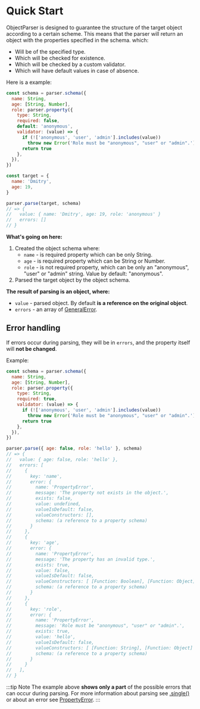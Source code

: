 # Quick Start

ObjectParser is designed to guarantee the structure of the target object according to a certain scheme. This means that the parser will return an object with the properties specified in the schema. which:

- Will be of the specified type.
- Which will be checked for existence.
- Which will be checked by a custom validator.
- Which will have default values in case of absence.

Here is a example:

```javascript
const schema = parser.schema({
  name: String,
  age: [String, Number],
  role: parser.property({
    type: String,
    required: false,
    default: 'anonymous',
    validator: (value) => {
      if (!['anonymous', 'user', 'admin'].includes(value))
        throw new Error('Role must be "anonymous", "user" or "admin".')
      return true
    },
  }),
})

const target = {
  name: 'Dmitry',
  age: 19,
}

parser.parse(target, schema)
// => {
//   value: { name: 'Dmitry', age: 19, role: 'anonymous' }
//   errors: []
// }
```

**What's going on here:**

1. Created the object schema where:
   - `name` - is required property which can be only String.
   - `age` - is required property which can be String or Number.
   - `role` - is not required property, which can be only an "anonymous", "user" or "admin" string. Value by default: "anonymous".
2. Parsed the target object by the object schema.

**The result of parsing is an object, where:**

- `value` - parsed object. By default **is a reference on the original object**.
- `errors` - an array of [GeneralError](../types/general-error.md).

## Error handling

If errors occur during parsing, they will be in `errors`, and the property itself will **not be changed**.

Example:

```javascript
const schema = parser.schema({
  name: String,
  age: [String, Number],
  role: parser.property({
    type: String,
    required: true,
    validator: (value) => {
      if (!['anonymous', 'user', 'admin'].includes(value))
        throw new Error('Role must be "anonymous", "user" or "admin".')
      return true
    },
  }),
})

parser.parse({ age: false, role: 'hello' }, schema)
// => {
//   value: { age: false, role: 'hello' },
//   errors: [
//     {
//       key: 'name',
//       error: {
//         name: 'PropertyError',
//         message: 'The property not exists in the object.',
//         exists: false,
//         value: undefined,
//         valueIsDefault: false,
//         valueConstructors: [],
//         schema: (a reference to a property schema)
//       }
//     },
//     {
//       key: 'age',
//       error: {
//         name: 'PropertyError',
//         message: 'The property has an invalid type.',
//         exists: true,
//         value: false,
//         valueIsDefault: false,
//         valueConstructors: [ [Function: Boolean], [Function: Object] ],
//         schema: (a reference to a property schema)
//       }
//     },
//     {
//       key: 'role',
//       error: {
//         name: 'PropertyError',
//         message: 'Role must be "anonymous", "user" or "admin".',
//         exists: true,
//         value: 'hello',
//         valueIsDefault: false,
//         valueConstructors: [ [Function: String], [Function: Object] ],
//         schema: (a reference to a property schema)
//       }
//     }
//   ],
// }
```

:::tip Note
The example above **shows only a part** of the possible errors that can occur during parsing. For more information about parsing see [.single()](../../api/single.md) or about an error see [PropertyError](../../api/types/property-error.md).
:::
